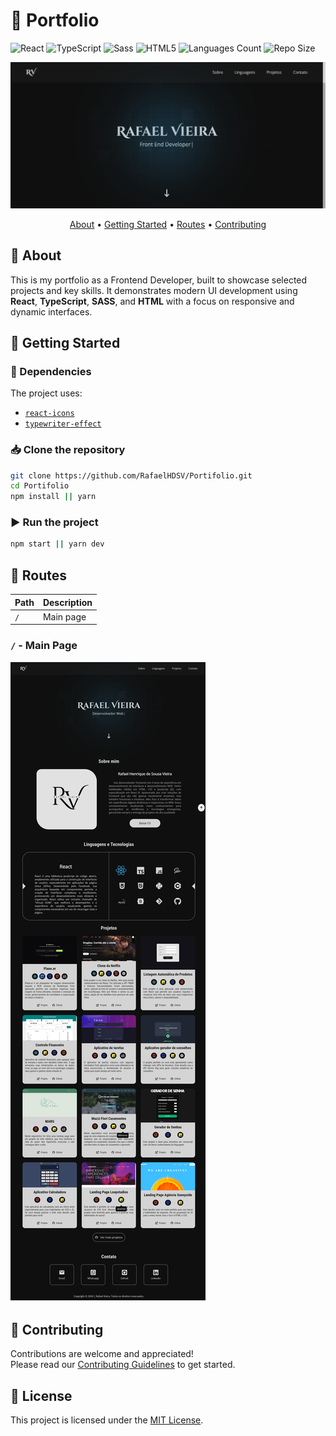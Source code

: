 # 📁 Portfolio

![React](https://img.shields.io/badge/React-005CFE?style=for-the-badge&logo=react)
![TypeScript](https://img.shields.io/badge/TypeScript-007ACC?style=for-the-badge&logo=typescript&logoColor=white)
![Sass](https://img.shields.io/badge/Sass-CC6699?style=for-the-badge&logo=sass&logoColor=white)
![HTML5](https://img.shields.io/badge/HTML5-E34F26?style=for-the-badge&logo=html5&logoColor=white)
![Languages Count](https://img.shields.io/github/languages/count/RafaelHDSV/Portifolio?style=for-the-badge)
![Repo Size](https://img.shields.io/github/repo-size/RafaelHDSV/Portifolio?style=for-the-badge)

<p align="center">
  <img src="./public/main.png" alt="Portfolio preview"/>
</p>

<p align="center">
  <a href="#about">About</a> • 
  <a href="#getting-started">Getting Started</a> • 
  <a href="#routes">Routes</a> • 
  <a href="#contributing">Contributing</a>
</p>

## 📌 About

This is my portfolio as a Frontend Developer, built to showcase selected projects and key skills. It demonstrates modern UI development using **React**, **TypeScript**, **SASS**, and **HTML** with a focus on responsive and dynamic interfaces.

## 🚀 Getting Started

### 🧩 Dependencies

The project uses:

- [`react-icons`](https://react-icons.github.io/react-icons/)
- [`typewriter-effect`](https://www.npmjs.com/package/typewriter-effect)

### 📥 Clone the repository

```bash
git clone https://github.com/RafaelHDSV/Portifolio.git
cd Portifolio
npm install || yarn
````

### ▶ Run the project

```bash
npm start || yarn dev
```

## 📍 Routes

| Path | Description |
| - | -- |
| `/`  | Main page   |

### `/` - Main Page

<p>
  <img src="./public/root.png" alt="Main route preview"/>
</p>

## 🤝 Contributing

Contributions are welcome and appreciated!  
Please read our [Contributing Guidelines](./CONTRIBUTING.md) to get started.

## 📝 License

This project is licensed under the [MIT License](LICENSE).
